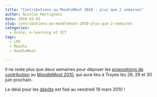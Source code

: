 ```yaml
---
title: "Contributions au MoodleMoot 2010 : plus que 2 semaines"
author: Nicolas Martignoni
date: 2010-03-03
slug: contributions-au-moodlemoot-2010-plus-que-2-semaines
categories:
  - École, e-learning et ICT
tags:
  - LMS
  - Moodle
  - MoodleMoot

---
```

Il ne reste plus que deux semaines pour déposer les [propositions de contribution][1] au [MoodleMoot 2010][2], qui aura lieu à Troyes les 28, 29 et 30 juin prochain.

Le délai pour les [dépôts][3] est fixé au vendredi 19 mars 2010 !

 [1]: http://moodlemoot2010.utt.fr/mod/resource/view.php?id=56
 [2]: http://moodlemoot2010.utt.fr/
 [3]: http://moodlemoot2010.utt.fr/course/view.php?id=4

<!--more-->
